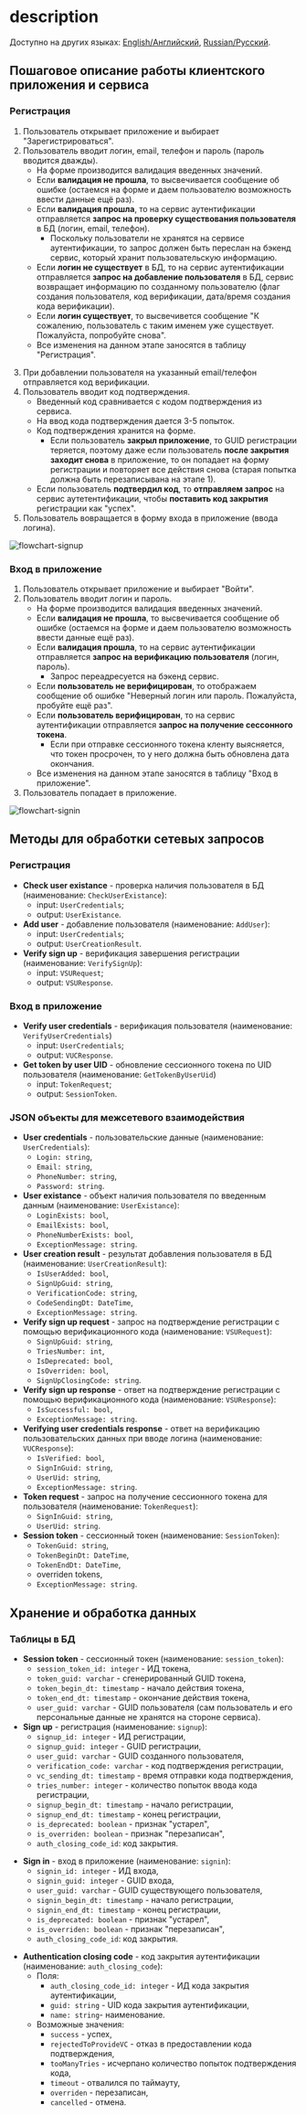 # description

Доступно на других языках: [English/Английский](description.md), [Russian/Русский](description.ru.md).

## Пошаговое описание работы клиентского приложения и сервиса 

### Регистрация 

1. Пользователь открывает приложение и выбирает "Зарегистрироваться". 
2. Пользователь вводит логин, email, телефон и пароль (пароль вводится дважды).
    - На форме производится валидация введенных значений.
    - Если **валидация не прошла**, то высвечивается сообщение об ошибке (остаемся на форме и даем пользователю возможность ввести данные ещё раз).
    - Если **валидация прошла**, то на сервис аутентификации отправляется **запрос на проверку существования пользователя** в БД (логин, email, телефон).
        - Поскольку пользователи не хранятся на сервисе аутентификации, то запрос должен быть переслан на бэкенд сервис, который хранит пользовательскую информацию.
    - Если **логин не существует** в БД, то на сервис аутентификации отправляется **запрос на добавление пользователя** в БД, сервис возвращает информацию по созданному пользователю (флаг создания пользователя, код верификации, дата/время создания кода верификации).
    - Если **логин существует**, то высвечивется сообщение "К сожалению, пользователь с таким именем уже существует. Пожалуйста, попробуйте снова".
    - Все изменения на данном этапе заносятся в таблицу "Регистрация".
<!--
    - **Опционально** (исполняется только в случае необходимости на уровне бизнес-логики клиентского приложения): Если **email** и/или **телефон существует**, то высвечивается сообщение "Пользователь с таким email и/или номером телефона уже существет. Из соображений безопасности данных, деактивируйте предыдущую учетную запись либо попробуйте вспомнить пароль к предыдущему аккаунту" и выбор "Вспомнить пароль"/"Деактивировать старую запись"/"Отмена".
        - Если пользователь нажимает "Вспомнить пароль", то он перенаправляется в форму входа в приложение.
        - Если пользователь нажимает "Деактивировать старую запись", то пользователь на новой форме вводит email или номер телефона, нажимает "Получить код деактивации", на сервис аутентификации отправляется запрос, сервис делает запись в таблице "Деактивация" и в ответ отправляет код деактивации, пользователь подтверждает или не подтверждает (см. пункт 4). Если подтверждает, то клентское приложение отправляет запрос на деактивацию, и тогда все активные записи в таблицах пользователей и токенов помечаются как устаревшие и перезаписанными.
    - На стороне сервиса аутентификации работает джоба, которая отмечает записи в таблице "Регистрация".
-->
3. При добавлении пользователя на указанный email/телефон отправляется код верификации.
4. Пользователь вводит код подтверждения.
    - Введенный код сравнивается с кодом подтверждения из сервиса.
    - На ввод кода подтверждения дается 3-5 попыток.
    - Код подтверждения хранится на форме.
        - Если пользователь **закрыл приложение**, то GUID регистрации теряется, поэтому даже если пользователь **после закрытия заходит снова** в приложение, то он попадает на форму регистрации и повторяет все действия снова (старая попытка должна быть перезаписывана на этапе 1).
    - Если пользователь **подтвердил код**, то **отправляем запрос** на сервис аутетентификации, чтобы **поставить код закрытия** регистрации как "успех".
5. Пользователь вовращается в форму входа в приложение (ввода логина).

![flowchart-signup](img/flowchart-signup.png)

### Вход в приложение 

1. Пользователь открывает приложение и выбирает "Войти". 
2. Пользователь вводит логин и пароль.
    - На форме производится валидация введенных значений.
    - Если **валидация не прошла**, то высвечивается сообщение об ошибке (остаемся на форме и даем пользователю возможность ввести данные ещё раз).
    - Если **валидация прошла**, то на сервис аутентификации отправляется **запрос на верификацию пользователя** (логин, пароль).
        - Запрос переадресуется на бэкенд сервис.
    - Если **пользователь не верифицирован**, то отображаем сообщение об ошибке "Неверный логин или пароль. Пожалуйста, пробуйте ещё раз".
    - Если **пользователь верифицирован**, то на сервис аутентификации отправляется **запрос на получение сессонного токена**.
        - Если при отправке сессионного токена кленту выясняется, что токен просрочен, то у него должна быть обновлена дата окончания.
    - Все изменения на данном этапе заносятся в таблицу "Вход в приложение".
    <!--
    - Если во временной таблице несколько попыток входа в течение дня для одного и того же пользователя, то вероятно, что его пытаются взломать, поэтому после n-го раза должно отправляться исключение "превышено количество попыток входа".
    -->
3. Пользователь попадает в приложение.

![flowchart-signin](img/flowchart-signin.png)

## Методы для обработки сетевых запросов

### Регистрация 

- **Check user existance** - проверка наличия пользователя в БД (наименование: `CheckUserExistance`):
    - input: `UserCredentials`;
    - output: `UserExistance`.
- **Add user** - добавление пользователя (наименование: `AddUser`):
    - input: `UserCredentials`;
    - output: `UserCreationResult`.
- **Verify sign up** - верификация завершения регистрации (наименование: `VerifySignUp`):
    - input: `VSURequest`;
    - output: `VSUResponse`.
<!--
- **Get deacitvation code** - получение кода деактивации (наименование: `GetDeactivationCode`):
    - input: `UserCredentials`; 
    - output: `DeactivationCode`.
- **Deactivate users** - деактивация пользователей (наименование: `DeactivateUsers`): 
    - input: `DeactivationRequest`;
    - output: `DeactivationResponse`.
-->

### Вход в приложение 

- **Verify user credentials** - верификация пользователя (наименование: `VerifyUserCredentials`)
    - input: `UserCredentials`;
    - output: `VUCResponse`.
- **Get token by user UID** - обновление сессионного токена по UID пользователя (наименование: `GetTokenByUserUid`)
    - input: `TokenRequest`; 
    - output: `SessionToken`.

### JSON объекты для межсетевого взаимодействия 

- **User credentials** - пользовательские данные (наименование: `UserCredentials`): 
    - `Login: string`, 
    - `Email: string`, 
    - `PhoneNumber: string`, 
    - `Password: string`.
- **User existance** - объект наличия пользователя по введенным данным (наименование: `UserExistance`): 
    - `LoginExists: bool`, 
    - `EmailExists: bool`, 
    - `PhoneNumberExists: bool`, 
    - `ExceptionMessage: string`.
- **User creation result** - результат добавления пользователя в БД (наименование: `UserCreationResult`):
    - `IsUserAdded: bool`,
    - `SignUpGuid: string`, 
    - `VerificationCode: string`, 
    - `CodeSendingDt: DateTime`, 
    - `ExceptionMessage: string`.
- **Verify sign up request** - запрос на подтверждение регистрации с помощью верификационного кода (наименование: `VSURequest`): 
    - `SignUpGuid: string`, 
    - `TriesNumber: int`, 
    - `IsDeprecated: bool`, 
    - `IsOverriden: bool`, 
    - `SignUpClosingCode: string`.
- **Verify sign up response** - ответ на подтверждение регистрации с помощью верификационного кода (наименование: `VSUResponse`):
    - `IsSuccessful: bool`, 
    - `ExceptionMessage: string`.
- **Verifying user credentials response** - ответ на верификацию пользовательских данных при вводе логина (наименование: `VUCResponse`):
    - `IsVerified: bool`, 
    - `SignInGuid: string`,
    - `UserUid: string`, 
    - `ExceptionMessage: string`.
- **Token request** - запрос на получение сессионного токена для пользователя (наименование: `TokenRequest`):
    - `SignInGuid: string`,
    - `UserUid: string`.
- **Session token** - сессионный токен (наименование: `SessionToken`):
    - `TokenGuid: string`, 
    - `TokenBeginDt: DateTime`,
    - `TokenEndDt: DateTime`,
    - overriden tokens,
    - `ExceptionMessage: string`.
<!--
- **Deactivation code** - ответ на запрос деактивационного кода (наименование: `DeactivationCode`):
    - `DeactivationGuid: string`, 
    - `Code: string`, 
    - `CodeSendingDt: DateTime`, 
    - `ExceptionMessage: string`.
- **Deactivation request** - запрос деактивации (наименование: `DeactivationRequest`):
    - `DeactivationGuid: string`.
- **Deactivation response** - результат деактивации (наименование: `DeactivationResponse`):
    - `IsSuccessful: bool`, 
    - `ExceptionMessage: string`.
-->

## Хранение и обработка данных 

### Таблицы в БД 

- **Session token** - сессионный токен (наименование: `session_token`):
    - `session_token_id: integer` - ИД токена,
    - `token_guid: varchar` - сгенерированный GUID токена, 
    - `token_begin_dt: timestamp` - начало действия токена, 
    - `token_end_dt: timestamp` - окончание действия токена, 
    - `user_guid: varchar` - GUID пользователя (сам пользователь и его персональные данные не хранятся на стороне сервиса).
- **Sign up** - регистрация (наименование: `signup`): 
    - `signup_id: integer` - ИД регистрации,
    - `signup_guid: integer` - GUID регистрации,
    - `user_guid: varchar` - GUID созданного пользователя,
    - `verification_code: varchar` - код подтверждения регистрации,
    - `vc_sending_dt: timestamp` - время отправки кода подтверждения,
    - `tries_number: integer` - количество попыток ввода кода регистрации,
    - `signup_begin_dt: timestamp` - начало регистрации,
    - `signup_end_dt: timestamp` - конец регистрации,
    - `is_deprecated: boolean` - признак "устарел",
    - `is_overriden: boolean` - признак "перезаписан",
    - `auth_closing_code_id`: код закрытия.
<!--
- **Suspicious sign up** - подозрительная регистрация (наименование: `suspicios_signup`): 
    - повторяет поля таблицы `signup`.
-->
- **Sign in** - вход в приложение (наименование: `signin`):
    - `signin_id: integer` - ИД входа,
    - `signin_guid: integer` - GUID входа,
    - `user_guid: varchar` - GUID существующего пользователя,
    - `signin_begin_dt: timestamp` - начало регистрации,
    - `signin_end_dt: timestamp` - конец регистрации,
    - `is_deprecated: boolean` - признак "устарел",
    - `is_overriden: boolean` - признак "перезаписан",
    - `auth_closing_code_id`: код закрытия.
<!--
- **Suspicious sign in** - подозрительный вход (наименование: `suspicios_signin`): 
    - повторяет поля таблицы `signin`.
-->
- **Authentication closing code** - код закрытия аутентификации (наименование: `auth_closing_code`):
    - Поля: 
        - `auth_closing_code_id: integer` - ИД кода закрытия аутентификации,
        - `guid: string` - UID кода закрытия аутентификации,
        - `name: string`- наименование.
    - Возможные значения:
        - `success` - успех,
        - `rejectedToProvideVC` - отказ в предоставлении кода подтверждения,
        - `tooManyTries` - исчерпано количество попыток подтверждения кода,
        - `timeout` - отвалился по таймауту,
        - `overriden` - перезаписан,
        - `cancelled` - отмена.
<!--
- **Deactivation** - деактивация (наименование: `deactivation`):
    - `deactivation_id` - ИД деактивации,
    - `deactivation_uid` - UID деактивации,
    - `deactivation_code: varchar` - код деактивации,
    - `dc_sending_dt: timestamp` - время отправки кода подтверждения,
    - `deactivation_begin_dt: timestamp` - начало деактивации,
    - `deactivation_end_dt: timestamp` - конец деактивации,
    - `tries_number: integer` - количество попыток ввода кода деактивации,
    - `is_deprecated: boolean` - признак "устаревшая деактивация",
    - `is_overriden: boolean` - признак "перезаписанная деактивация",
    - `deactivation_closing_code_id`: код закрытия деактивации.
- **Deactivation-user** - деактивация-пользователь (наименование: `deactivation_user`):
    - `deactivation_id` - ИД деактивации,
    - `user_guid: varchar` - GUID существующего пользователя.
-->
